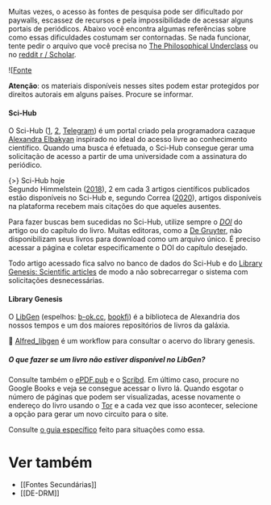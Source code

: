 
Muitas vezes, o acesso às fontes de pesquisa pode ser dificultado por paywalls, escassez de recursos e pela impossibilidade de acessar alguns portais de periódicos. Abaixo você encontra algumas referências sobre como essas dificuldades costumam ser contornadas. Se nada funcionar, tente pedir o arquivo que você precisa no [The Philosophical Underclass](https://www.facebook.com/groups/533403256770678) ou no [reddit r / Scholar](https://www.reddit.com/r/Scholar/). 


![[Fonte](__libgen.jpg)

**Atenção**: os materiais disponíveis nesses sites podem estar protegidos por direitos autorais em alguns países. Procure se informar. 

#### Sci-Hub

O Sci-Hub ([1](https://sci-hub.se/), [2](https://www.sci-hub.ren/), [Telegram](https://telegram.me/scihubot)) é um portal criado pela programadora cazaque [Alexandra Elbakyan](https://pt.wikipedia.org/wiki/Alexandra_Elbakyan) inspirado no ideal do acesso livre ao conhecimento científico. Quando uma busca é efetuada, o Sci-Hub consegue gerar uma solicitação de acesso a partir de uma universidade com a assinatura do periódico. 

{>} Sci-Hub hoje <br> Segundo Himmelstein ([2018](https://elifesciences.org/articles/32822)), 2 em cada 3 artigos científicos publicados estão disponíveis no Sci-Hub e, segundo Correa ([2020](https://arxiv.org/abs/2006.14979)), artigos disponíveis na plataforma recebem mais citações do que aqueles ausentes.

Para fazer buscas bem sucedidas no Sci-Hub, utilize sempre o [*DOI*](https://www.doi.org) do artigo ou do capítulo do livro. Muitas editoras, como a [De Gruyter](https://www.degruyter.com), não disponibilizam seus livros para download como um arquivo único. É preciso acessar a página e coletar especificamente o DOI do capítulo desejado.  

Todo artigo acessado fica salvo no banco de dados do Sci-Hub e do [Library Genesis: Scientific articles](http://93.174.95.27/scimag/) de modo a não sobrecarregar o sistema com solicitações desnecessárias.
  
#### Library Genesis  

O [LibGen](http://gen.lib.rus.ec) (espelhos: [b-ok.cc](https://b-ok.cc), [bookfi](http://en.bookfi.net)) é a biblioteca de Alexandria dos nossos tempos e um dos maiores repositórios de livros da galáxia.

 [Alfred_libgen](https://github.com/fractaledmind/alfred_libgen) é um workflow para consultar o acervo do library genesis.


##### O que fazer se um livro não estiver disponível no LibGen?

Consulte também o [ePDF.pub](https://epdf.pub) e o [Scribd](https://pt.scribd.com). Em último caso, procure no Google Books e veja se consegue acessar o livro lá. Quando esgotar o número de páginas que podem ser visualizadas, acesse novamente o endereço do livro usando o [Tor](https://www.torproject.org) e a cada vez que isso acontecer, selecione a opção para gerar um novo circuito para o site.

Consulte [o guia específico](https://docs.google.com/document/d/1ZwWs8JOrlkrrqiHwkQSwc4_NM85Zbzc9t9ifQ1rHZgM/edit?fbclid=IwAR2T5O1q-d-bVARGniPSz_i3kCfUrfgcQfpyr9Ftv8Z5Ga0Q4YZDYWpH9WY) feito para situações como essa.

# Ver também

- [[Fontes Secundárias]]
- [[DE-DRM]]